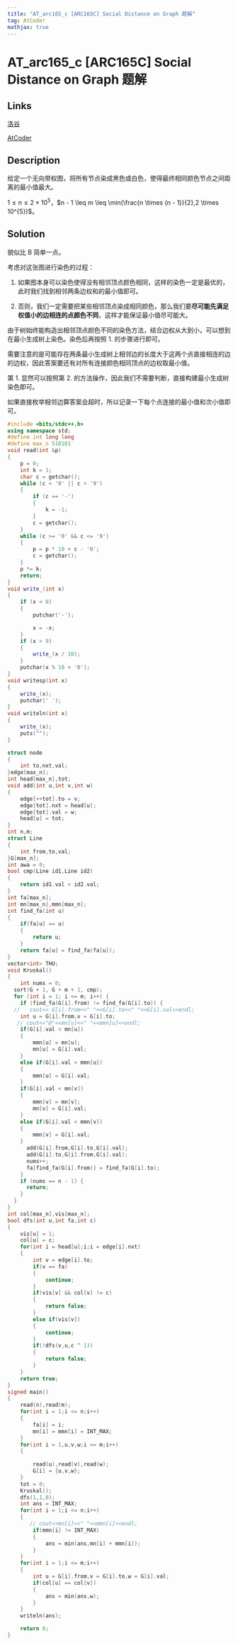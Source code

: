 ```yaml
---
title: "AT_arc165_c [ARC165C] Social Distance on Graph 题解"
tag: AtCoder
mathjax: true
---
```


# AT_arc165_c [ARC165C] Social Distance on Graph 题解

<!-- more -->


## Links

[洛谷](https://www.luogu.com.cn/problem/AT_arc165_c)

[AtCoder](https://atcoder.jp/contests/arc165/tasks/arc165_c)

## Description

给定一个无向带权图，将所有节点染成黑色或白色，使得最终相同颜色节点之间距离的最小值最大。

$1 \leq n \leq 2 \times 10^{5}$，$n - 1 \leq m \leq \min(\frac{n \times (n - 1)}{2},2 \times 10^{5})$。

## Solution

貌似比 B 简单一点。

考虑对这张图进行染色的过程：

1. 如果图本身可以染色使得没有相邻顶点颜色相同，这样的染色一定是最优的，此时我们找到相邻两条边权和的最小值即可。

2. 否则，我们一定需要把某些相邻顶点染成相同颜色，那么我们要**尽可能先满足权值小的边相连的点颜色不同**，这样才能保证最小值尽可能大。

由于树始终能构造出相邻顶点颜色不同的染色方法，结合边权从大到小，可以想到在最小生成树上染色。染色后再按照 1. 的步骤进行即可。

需要注意的是可能存在两条最小生成树上相邻边的长度大于这两个点直接相连的边的边权，因此答案要还有对所有连接颜色相同顶点的边权取最小值。

第 1. 显然可以按照第 2. 的方法操作，因此我们不需要判断，直接构建最小生成树染色即可。


如果直接枚举相邻边算答案会超时，所以记录一下每个点连接的最小值和次小值即可。

```cpp
#include <bits/stdc++.h>
using namespace std;
#define int long long
#define max_n 510101
void read(int &p)
{
    p = 0;
    int k = 1;
    char c = getchar();
    while (c < '0' || c > '9')
    {
        if (c == '-')
        {
            k = -1;
        }
        c = getchar();
    }
    while (c >= '0' && c <= '9')
    {
        p = p * 10 + c - '0';
        c = getchar();
    }
    p *= k;
    return;
}
void write_(int x)
{
    if (x < 0)
    {
        putchar('-');

        x = -x;
    }
    if (x > 9)
    {
        write_(x / 10);
    }
    putchar(x % 10 + '0');
}
void writesp(int x)
{
    write_(x);
    putchar(' ');
}
void writeln(int x)
{
    write_(x);
    puts("");
}

struct node
{
    int to,nxt,val;
}edge[max_n];
int head[max_n],tot;
void add(int u,int v,int w)
{
    edge[++tot].to = v;
    edge[tot].nxt = head[u];
    edge[tot].val = w;
    head[u] = tot;
}
int n,m;
struct Line
{
    int from,to,val;
}G[max_n];
int awa = 0;
bool cmp(Line id1,Line id2)
{
    return id1.val < id2.val;
}
int fa[max_n];
int mn[max_n],mmn[max_n];
int find_fa(int u)
{
    if(fa[u] == u)
    {
        return u;
    }
    return fa[u] = find_fa(fa[u]);
}
vector<int> THU;
void Kruskal() 
{
    int nums = 0;
  sort(G + 1, G + m + 1, cmp);
  for (int i = 1; i <= m; i++) {
    if (find_fa(G[i].from) != find_fa(G[i].to)) {
  //   cout<< G[i].from<<" "<<G[i].to<<" "<<G[i].val<<endl;
    int u = G[i].from,v = G[i].to;
   // cout<<"@"<<mn[u]<<" "<<mmn[u]<<endl;
    if(G[i].val < mn[u])
    {
        mmn[u] = mn[u];
        mn[u] = G[i].val;
    }
    else if(G[i].val < mmn[u])
    {
        mmn[u] = G[i].val;
    }
    if(G[i].val < mn[v])
    {
        mmn[v] = mn[v];
        mn[v] = G[i].val;
    }
    else if(G[i].val < mmn[v])
    {
        mmn[v] = G[i].val;
    }
      add(G[i].from,G[i].to,G[i].val);
      add(G[i].to,G[i].from,G[i].val);
      nums++;
      fa[find_fa(G[i].from)] = find_fa(G[i].to);
    }
    if (nums == n - 1) {
      return;
    }
  }
}
int col[max_n],vis[max_n];
bool dfs(int u,int fa,int c)
{
    vis[u] = 1;
    col[u] = c;
    for(int i = head[u];i;i = edge[i].nxt)
    {
        int v = edge[i].to;
        if(v == fa)
        {
            continue;
        }
        if(vis[v] && col[v] != c)
        {
            return false;
        }
        else if(vis[v])
        {
            continue;
        }
        if(!dfs(v,u,c ^ 1))
        {
            return false;
        }
    }
    return true;
}
signed main()
{
    read(n),read(m);
    for(int i = 1;i <= n;i++)
    {
        fa[i] = i;
        mn[i] = mmn[i] = INT_MAX;
    }
    for(int i = 1,u,v,w;i <= m;i++)
    {
        
        read(u),read(v),read(w);
        G[i] = {u,v,w};
    }
    tot = 0;
    Kruskal();
    dfs(1,1,0);
    int ans = INT_MAX;
    for(int i = 1;i <= n;i++)
    {
       // cout<<mn[i]<<" "<<mmn[i]<<endl;
        if(mmn[i] != INT_MAX)
        {
            ans = min(ans,mn[i] + mmn[i]);
        }
    }
    for(int i = 1;i <= m;i++)
    {
        int u = G[i].from,v = G[i].to,w = G[i].val;
        if(col[u] == col[v])
        {
            ans = min(ans,w);
        }
    }
    writeln(ans);

    return 0;
}
```